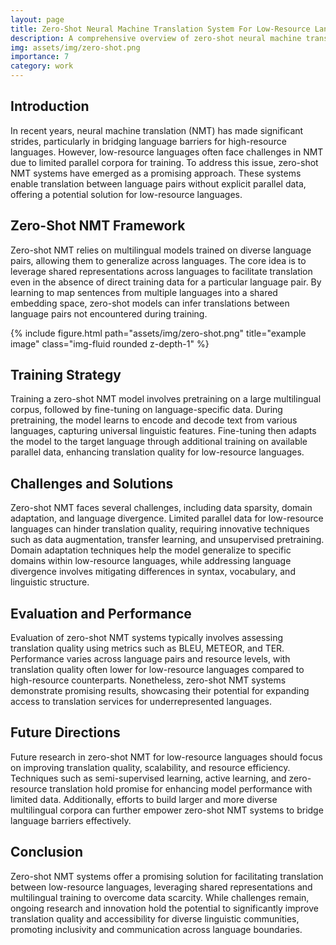 ```yaml
---
layout: page
title: Zero-Shot Neural Machine Translation System For Low-Resource Languages
description: A comprehensive overview of zero-shot neural machine translation systems for low-resource languages.
img: assets/img/zero-shot.png
importance: 7
category: work
---
```


<div class="container text-justify">
<div class="row justify-content-center">
        <div class="text-justify">
            <h2>Introduction</h2>
            <p>In recent years, neural machine translation (NMT) has made significant strides, particularly in bridging language barriers for high-resource languages. However, low-resource languages often face challenges in NMT due to limited parallel corpora for training. To address this issue, zero-shot NMT systems have emerged as a promising approach. These systems enable translation between language pairs without explicit parallel data, offering a potential solution for low-resource languages.</p>
            <h2>Zero-Shot NMT Framework</h2>
            <p>Zero-shot NMT relies on multilingual models trained on diverse language pairs, allowing them to generalize across languages. The core idea is to leverage shared representations across languages to facilitate translation even in the absence of direct training data for a particular language pair. By learning to map sentences from multiple languages into a shared embedding space, zero-shot models can infer translations between language pairs not encountered during training.</p>
            <div class="row">
                <div class="col-sm mt-3 mt-md-0">
             {% include figure.html path="assets/img/zero-shot.png" title="example image" class="img-fluid rounded z-depth-1" %}
                </div>
            </div>  
            <h2>Training Strategy</h2>
            <p>Training a zero-shot NMT model involves pretraining on a large multilingual corpus, followed by fine-tuning on language-specific data. During pretraining, the model learns to encode and decode text from various languages, capturing universal linguistic features. Fine-tuning then adapts the model to the target language through additional training on available parallel data, enhancing translation quality for low-resource languages.</p>
            <h2>Challenges and Solutions</h2>
            <p>Zero-shot NMT faces several challenges, including data sparsity, domain adaptation, and language divergence. Limited parallel data for low-resource languages can hinder translation quality, requiring innovative techniques such as data augmentation, transfer learning, and unsupervised pretraining. Domain adaptation techniques help the model generalize to specific domains within low-resource languages, while addressing language divergence involves mitigating differences in syntax, vocabulary, and linguistic structure.</p>
            <h2>Evaluation and Performance</h2>
            <p>Evaluation of zero-shot NMT systems typically involves assessing translation quality using metrics such as BLEU, METEOR, and TER. Performance varies across language pairs and resource levels, with translation quality often lower for low-resource languages compared to high-resource counterparts. Nonetheless, zero-shot NMT systems demonstrate promising results, showcasing their potential for expanding access to translation services for underrepresented languages.</p>
            <h2>Future Directions</h2>
            <p>Future research in zero-shot NMT for low-resource languages should focus on improving translation quality, scalability, and resource efficiency. Techniques such as semi-supervised learning, active learning, and zero-resource translation hold promise for enhancing model performance with limited data. Additionally, efforts to build larger and more diverse multilingual corpora can further empower zero-shot NMT systems to bridge language barriers effectively.</p>
            <h2>Conclusion</h2>
            <p>Zero-shot NMT systems offer a promising solution for facilitating translation between low-resource languages, leveraging shared representations and multilingual training to overcome data scarcity. While challenges remain, ongoing research and innovation hold the potential to significantly improve translation quality and accessibility for diverse linguistic communities, promoting inclusivity and communication across language boundaries.</p>
        </div>
    </div>
</div>
